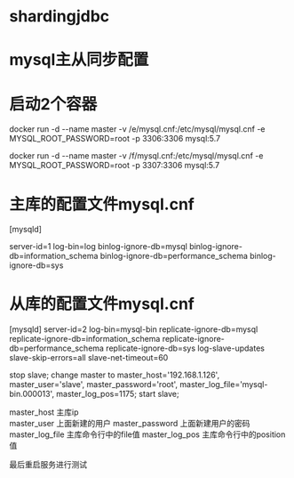 # shardingjdbc
# mysql主从同步配置
# 启动2个容器
docker run -d --name master -v /e/mysql.cnf:/etc/mysql/mysql.cnf -e MYSQL_ROOT_PASSWORD=root -p 3306:3306 mysql:5.7

docker run -d --name master -v /f/mysql.cnf:/etc/mysql/mysql.cnf -e MYSQL_ROOT_PASSWORD=root -p 3307:3306 mysql:5.7

# 主库的配置文件mysql.cnf
[mysqld]

server-id=1
log-bin=log
binlog-ignore-db=mysql
binlog-ignore-db=information_schema
binlog-ignore-db=performance_schema
binlog-ignore-db=sys

# 从库的配置文件mysql.cnf

[mysqld]
server-id=2
log-bin=mysql-bin
replicate-ignore-db=mysql
replicate-ignore-db=information_schema
replicate-ignore-db=performance_schema
replicate-ignore-db=sys
log-slave-updates
slave-skip-errors=all
slave-net-timeout=60

stop slave;
change master to master_host='192.168.1.126',
master_user='slave',
master_password='root',
master_log_file='mysql-bin.000013',
master_log_pos=1175; 
start slave;

master_host 主库ip  
master_user 上面新建的用户
master_password 上面新建用户的密码
master_log_file  主库命令行中的file值
master_log_pos 主库命令行中的position值

最后重启服务进行测试
